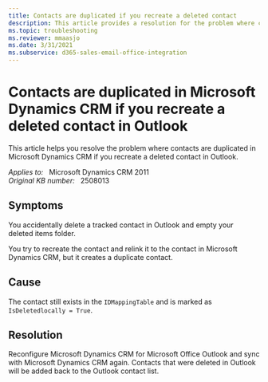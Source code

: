 ```yaml
---
title: Contacts are duplicated if you recreate a deleted contact
description: This article provides a resolution for the problem where contacts are duplicated in Microsoft Dynamics CRM if you recreate a deleted contact in Outlook.
ms.topic: troubleshooting
ms.reviewer: mmaasjo
ms.date: 3/31/2021
ms.subservice: d365-sales-email-office-integration
---
```

# Contacts are duplicated in Microsoft Dynamics CRM if you recreate a deleted contact in Outlook

This article helps you resolve the problem where contacts are duplicated in Microsoft Dynamics CRM if you recreate a deleted contact in Outlook.

_Applies to:_ &nbsp; Microsoft Dynamics CRM 2011  
_Original KB number:_ &nbsp; 2508013

## Symptoms

You accidentally delete a tracked contact in Outlook and empty your deleted items folder.

You try to recreate the contact and relink it to the contact in Microsoft Dynamics CRM, but it creates a duplicate contact.

## Cause

The contact still exists in the `IDMappingTable` and is marked as `IsDeletedlocally = True`.

## Resolution

Reconfigure Microsoft Dynamics CRM for Microsoft Office Outlook and sync with Microsoft Dynamics CRM again. Contacts that were deleted in Outlook will be added back to the Outlook contact list.
